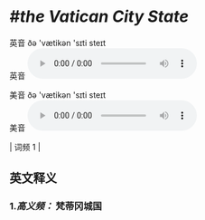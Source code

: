 # ***\#the Vatican City State*** 
英音 ðə 'vætikən 'sɪti steɪt  
英音
<audio src="./media/the Vatican City State-B.aac" controls="controls"></audio>

美音 ðə 'vætikən 'sɪti steɪt  
美音
<audio src="./media/the Vatican City State.aac" controls="controls"></audio>



| 词频 1 |  

英文释义
---
### 1.*高义频：* **梵蒂冈城国**  



